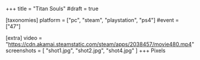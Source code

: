+++
title = "Titan Souls"
#draft = true

[taxonomies]
platform = ["pc", "steam", "playstation", "ps4"]
#event = ["47"]

[extra]
video = "https://cdn.akamai.steamstatic.com/steam/apps/2038457/movie480.mp4"
screenshots = [
    "shot1.jpg",
    "shot2.jpg",
    "shot4.jpg"
]
+++
Pixels
